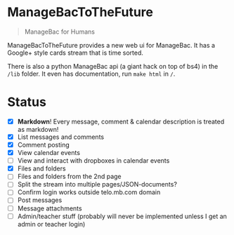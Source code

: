 # ManageBacToTheFuture

> ManageBac for Humans

ManageBacToTheFuture provides a new web ui for ManageBac.  It has a Google+
style cards stream that is time sorted.

There is also a python ManageBac api (a giant hack on top of bs4) in the `/lib`
folder.  It even has documentation, run `make html` in `/`.


# Status

* [x] **Markdown**!  Every message, comment & calendar description is treated 
      as markdown!
* [x] List messages and comments
* [x] Comment posting
* [x] View calendar events
* [ ] View and interact with dropboxes in calendar events
* [x] Files and folders
* [ ] Files and folders from the 2nd page
* [ ] Split the stream into multiple pages/JSON-documents?
* [ ] Confirm login works outside telo.mb.com domain
* [ ] Post messages
* [ ] Message attachments
* [ ] Admin/teacher stuff (probably will never be implemented unless I get an
      admin or teacher login)

